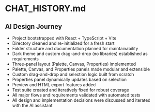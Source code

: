 # CHAT_HISTORY.md

## AI Design Journey

- Project bootstrapped with React + TypeScript + Vite
- Directory cleaned and re-initialized for a fresh start
- Folder structure and documentation planned for maintainability
- Dark theme and custom drag-and-drop (no libraries) established as requirements
- Three-panel layout (Palette, Canvas, Properties) implemented
- Palette, Canvas, and Properties panels made modular and extensible
- Custom drag-and-drop and selection logic built from scratch
- Properties panel dynamically updates based on selection
- Preview and HTML export features added
- Test suite created and iteratively fixed for robust coverage
- All major flows and requirements validated with automated tests
- All design and implementation decisions were discussed and iterated with the AI assistant
